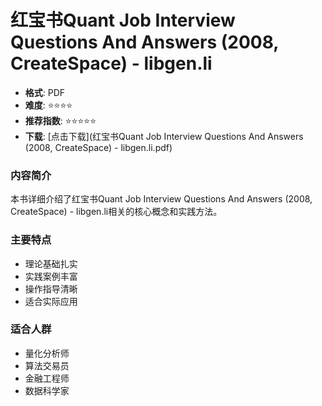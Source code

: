 # 红宝书Quant Job Interview Questions And Answers (2008, CreateSpace) - libgen.li

- **格式**: PDF
- **难度**: ⭐⭐⭐⭐
- **推荐指数**: ⭐⭐⭐⭐⭐
- **下载**: [点击下载](红宝书Quant Job Interview Questions And Answers (2008, CreateSpace) - libgen.li.pdf)

### 内容简介

本书详细介绍了红宝书Quant Job Interview Questions And Answers (2008, CreateSpace) - libgen.li相关的核心概念和实践方法。

### 主要特点

- 理论基础扎实
- 实践案例丰富
- 操作指导清晰
- 适合实际应用

### 适合人群

- 量化分析师
- 算法交易员
- 金融工程师
- 数据科学家
